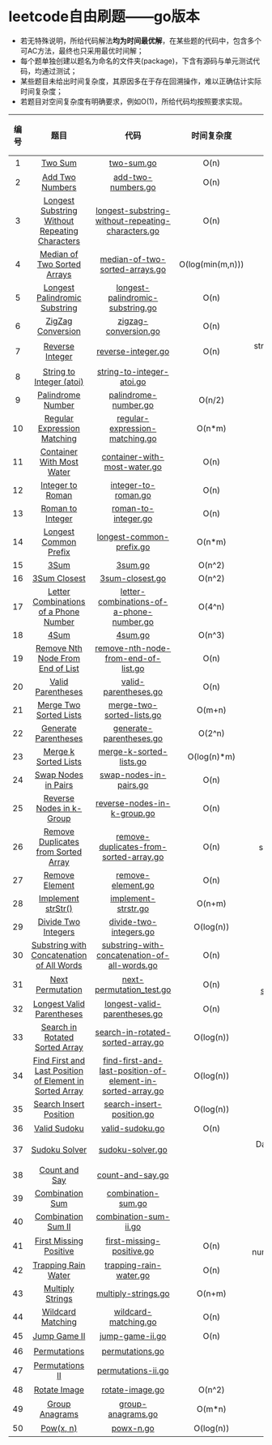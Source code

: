 # leetcode自由刷题——go版本

* 若无特殊说明，所给代码解法**均为时间最优解**，在某些题的代码中，包含多个可AC方法，最终也只采用最优时间解；
* 每个题单独创建以题名为命名的文件夹(package)，下含有源码与单元测试代码，均通过测试；
* 某些题目未给出时间复杂度，其原因多在于存在回溯操作，难以正确估计实际时间复杂度；
* 若题目对空间复杂度有明确要求，例如O(1)，所给代码均按照要求实现。

| 编号 | 题目 | 代码 | 时间复杂度 | 简述 |  空间复杂度 |
|:---:|:-----:|:---:|:---:|:---:|:---:|
| 1 | [Two Sum](https://leetcode.com/problems/two-sum/) | [two-sum.go](two-sum/two-sum.go) | O(n) | 哈希Map |  |
| 2 | [Add Two Numbers](https://leetcode.com/problems/add-two-numbers/) | [add-two-numbers.go](add-two-numbers/add-two-numbers.go) | O(n) | 单向链表 | |
| 3 | [Longest Substring Without Repeating Characters](https://leetcode.com/problems/longest-substring-without-repeating-characters/) | [longest-substring-without-repeating-characters.go](longest-substring-without-repeating-characters/longest-substring-without-repeating-characters.go) | O(n) | DP优化 | |
| 4 | [Median of Two Sorted Arrays](https://leetcode.com/problems/median-of-two-sorted-arrays/) | [median-of-two-sorted-arrays.go](median-of-two-sorted-arrays/median-of-two-sorted-arrays.go) | O(log(min(m,n))) | 参考[Grandyang博客](https://www.cnblogs.com/grandyang/p/4465932.html) |  |
| 5 | [Longest Palindromic Substring](https://leetcode.com/problems/longest-palindromic-substring/) | [longest-palindromic-substring.go](longest-palindromic-substring/longest-palindromic-substring.go) | O(n) | manacher算法 |  |
| 6 | [ZigZag Conversion](https://leetcode.com/problems/zigzag-conversion/) | [zigzag-conversion.go](zigzag-conversion/zigzag-conversion.go) | O(n) | 规律总结 |  |
| 7 | [Reverse Integer](https://leetcode.com/problems/reverse-integer/) | [reverse-integer.go](reverse-integer/reverse-integer.go) | O(n) | strconv.Itoa()+strconv.Atoi()实现 |  |
| 8 | [String to Integer (atoi)](https://leetcode.com/problems/string-to-integer-atoi/) | [string-to-integer-atoi.go](string-to-integer-atoi/string-to-integer-atoi.go) |  | 正则匹配 |  |
| 9 | [Palindrome Number](https://leetcode.com/problems/palindrome-number/) | [palindrome-number.go](palindrome-number/palindrome-number.go) | O(n/2) | strconv.Itoa()实现 |  |
| 10 | [Regular Expression Matching](https://leetcode.com/problems/regular-expression-matching/) | [regular-expression-matching.go](regular-expression-matching/regular-expression-matching.go) | O(n*m) | DP |  |
| 11 | [Container With Most Water](https://leetcode.com/problems/container-with-most-water/) | [container-with-most-water.go](container-with-most-water/container-with-most-water.go) | O(n) | two-pointer算法 |  |
| 12 | [Integer to Roman](https://leetcode.com/problems/integer-to-roman/) | [integer-to-roman.go](integer-to-roman/integer-to-roman.go) | O(n) | 打表 |  |
| 13 | [Roman to Integer](https://leetcode.com/problems/roman-to-integer/) | [roman-to-integer.go](roman-to-integer/roman-to-integer.go) | O(n) | switch-case |  |
| 14 | [Longest Common Prefix](https://leetcode.com/problems/longest-common-prefix/) | [longest-common-prefix.go](longest-common-prefix/longest-common-prefix.go) | O(n*m) | if模拟 |  |
| 15 | [3Sum](https://leetcode.com/problems/3sum/) | [3sum.go](3sum/3sum.go) | O(n^2) | two-pointer |  |
| 16 | [3Sum Closest](https://leetcode.com/problems/3sum-closest/) | [3sum-closest.go](3sum-closest/3sum-closest.go) | O(n^2) | two-pointer |  |
| 17 | [Letter Combinations of a Phone Number](https://leetcode.com/problems/letter-combinations-of-a-phone-number/) | [letter-combinations-of-a-phone-number.go](letter-combinations-of-a-phone-number/letter-combinations-of-a-phone-number.go) | O(4^n) |  |  |
| 18 | [4Sum](https://leetcode.com/problems/4sum/) | [4sum.go](4sum/4sum.go) | O(n^3) | two-pointer |  |
| 19 | [Remove Nth Node From End of List](https://leetcode.com/problems/remove-nth-node-from-end-of-list/) | [remove-nth-node-from-end-of-list.go](remove-nth-node-from-end-of-list/remove-nth-node-from-end-of-list.go) | O(n) | 循环数组(one pass) |  |
| 20 | [Valid Parentheses](https://leetcode.com/problems/valid-parentheses/) | [valid-parentheses.go](valid-parentheses/valid-parentheses.go) | O(n) | 栈 |  |
| 21 | [Merge Two Sorted Lists](https://leetcode.com/problems/merge-two-sorted-lists/) | [merge-two-sorted-lists.go](merge-two-sorted-lists/merge-two-sorted-lists.go) | O(m+n) | 递归 |  |
| 22 | [Generate Parentheses](https://leetcode.com/problems/generate-parentheses/) | [generate-parentheses.go](generate-parentheses/generate-parentheses.go) | O(2^n) | 递归 |  |
| 23 | [Merge k Sorted Lists](https://leetcode.com/problems/merge-k-sorted-lists/) | [merge-k-sorted-lists.go](merge-k-sorted-lists/merge-k-sorted-lists.go) | O(log(n)*m) | 分治 |  |
| 24 | [Swap Nodes in Pairs](https://leetcode.com/problems/swap-nodes-in-pairs/) | [swap-nodes-in-pairs.go](swap-nodes-in-pairs/swap-nodes-in-pairs.go) | O(n) | 单链表交换节点 |  |
| 25 | [Reverse Nodes in k-Group](https://leetcode.com/problems/reverse-nodes-in-k-group/) | [reverse-nodes-in-k-group.go](reverse-nodes-in-k-group/reverse-nodes-in-k-group.go) | O(n) | 记录前驱+后驱节点 | O(1) |
| 26 | [Remove Duplicates from Sorted Array](https://leetcode.com/problems/remove-duplicates-from-sorted-array/) | [remove-duplicates-from-sorted-array.go](remove-duplicates-from-sorted-array/remove-duplicates-from-sorted-array.go) | O(n) | slice传参：带地址的结构体值 | O(1) |
| 27 | [Remove Element](https://leetcode.com/problems/remove-element/) | [remove-element.go](remove-element/remove-element.go) | O(n) |  | O(1) |
| 28 | [Implement strStr()](https://leetcode.com/problems/implement-strstr/) | [implement-strstr.go](implement-strstr/implement-strstr.go) | O(n+m) | KMP算法 |  |
| 29 | [Divide Two Integers](https://leetcode.com/problems/divide-two-integers/) | [divide-two-integers.go](divide-two-integers/divide-two-integers.go) | O(log(n)) | 位操作实现除法 |  |
| 30 | [Substring with Concatenation of All Words](https://leetcode.com/problems/substring-with-concatenation-of-all-words/) | [substring-with-concatenation-of-all-words.go](substring-with-concatenation-of-all-words/substring-with-concatenation-of-all-words.go) | O(n) | 滑动窗口+HashMap |  |
| 31 | [Next Permutation](https://leetcode.com/problems/next-permutation/) | [next-permutation_test.go](next-permutation/next-permutation_test.go) | O(n) | 参考C++ [std::next_next_permutation](https://en.cppreference.com/w/cpp/algorithm/next_permutation) | O(1) |
| 32 | [Longest Valid Parentheses](https://leetcode.com/problems/longest-valid-parentheses/) | [longest-valid-parentheses.go](longest-valid-parentheses/longest-valid-parentheses.go) | O(n) | 栈 |  |
| 33 | [Search in Rotated Sorted Array](https://leetcode.com/problems/search-in-rotated-sorted-array/) | [search-in-rotated-sorted-array.go](search-in-rotated-sorted-array/search-in-rotated-sorted-array.go) | O(log(n)) | 二分查找 |  |
| 34 | [Find First and Last Position of Element in Sorted Array](https://leetcode.com/problems/find-first-and-last-position-of-element-in-sorted-array/) | [find-first-and-last-position-of-element-in-sorted-array.go](find-first-and-last-position-of-element-in-sorted-array/find-first-and-last-position-of-element-in-sorted-array.go) | O(log(n)) | 二分查找 |  |
| 35 | [Search Insert Position](https://leetcode.com/problems/search-insert-position/) | [search-insert-position.go](search-insert-position/search-insert-position.go) | O(log(n)) | 二分查找 |  |
| 36 | [Valid Sudoku](https://leetcode.com/problems/valid-sudoku/) | [valid-sudoku.go](valid-sudoku/valid-sudoku.go) | O(n) | 位操作判重 |  |
| 37 | [Sudoku Solver](https://leetcode.com/problems/sudoku-solver/) | [sudoku-solver.go](sudoku-solver/sudoku-solver.go) |  | DanceLink X算法，来自本人项目[sudoku-solver](https://github.com/smilelc3/sudoku-solver) |  |
| 38 | [Count and Say](https://leetcode.com/problems/count-and-say/) | [count-and-say.go](count-and-say/count-and-say.go) |  | 递归 + strings.Builder加速 |  |
| 39 | [Combination Sum](https://leetcode.com/problems/combination-sum/) | [combination-sum.go](combination-sum/combination-sum.go) |  | DFS |  |
| 40 | [Combination Sum II](https://leetcode.com/problems/combination-sum-ii/) | [combination-sum-ii.go](combination-sum-ii/combination-sum-ii.go) |  | DFS+剪枝 |  |
| 41 | [First Missing Positive](https://leetcode.com/problems/first-missing-positive/) | [first-missing-positive.go](first-missing-positive/first-missing-positive.go) | O(n) | 判 nums[idx]=nums[nums[idx]-1] | O(1) |
| 42 | [Trapping Rain Water](https://leetcode.com/problems/trapping-rain-water/) | [trapping-rain-water.go](trapping-rain-water/trapping-rain-water.go) | O(n) | 不下降子数组 |  |
| 43 | [Multiply Strings](https://leetcode.com/problems/multiply-strings/) | [multiply-strings.go](multiply-strings/multiply-strings.go) | O(n+m) | 模拟乘法 |  |
| 44 | [Wildcard Matching](https://leetcode.com/problems/wildcard-matching/) | [wildcard-matching.go](wildcard-matching/wildcard-matching.go) | O(n) | 双指针 |  |
| 45 | [Jump Game II](https://leetcode.com/problems/jump-game-ii/) | [jump-game-ii.go](jump-game-ii/jump-game-ii.go) | O(n) | 二次扩展 | O(1) |
| 46 | [Permutations](https://leetcode.com/problems/permutations/) | [permutations.go](permutations/permutations.go) |  | 全排列 |  |
| 47 | [Permutations II](https://leetcode.com/problems/permutations-ii/) | [permutations-ii.go](permutations-ii/permutations-ii.go) |  | 不重复全排列 |  |
| 48 | [Rotate Image](https://leetcode.com/problems/rotate-image/) | [rotate-image.go](rotate-image/rotate-image.go) | O(n^2) | 图像处理：旋转变换矩阵 | O(1) |
| 49 | [Group Anagrams](https://leetcode.com/problems/group-anagrams/) | [group-anagrams.go](group-anagrams/group-anagrams.go) | O(m*n) | HashMap+桶排序思想 |  |
| 50 | [Pow(x, n)](https://leetcode.com/problems/powx-n/) | [powx-n.go](powx-n/powx-n.go) | O(log(n)) | 快速幂 |  |
